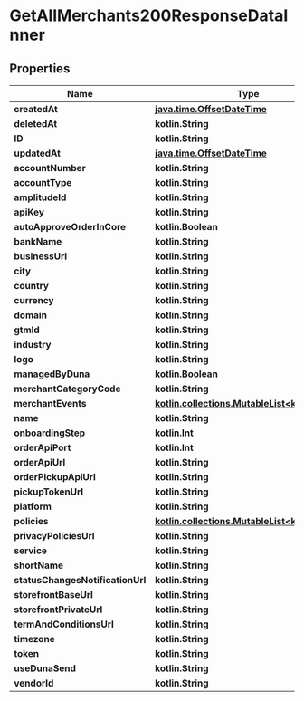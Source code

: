 
# GetAllMerchants200ResponseDataInner

## Properties
Name | Type | Description | Notes
------------ | ------------- | ------------- | -------------
**createdAt** | [**java.time.OffsetDateTime**](java.time.OffsetDateTime.md) |  |  [optional]
**deletedAt** | **kotlin.String** |  |  [optional]
**ID** | **kotlin.String** |  |  [optional]
**updatedAt** | [**java.time.OffsetDateTime**](java.time.OffsetDateTime.md) |  |  [optional]
**accountNumber** | **kotlin.String** |  |  [optional]
**accountType** | **kotlin.String** |  |  [optional]
**amplitudeId** | **kotlin.String** |  |  [optional]
**apiKey** | **kotlin.String** |  |  [optional]
**autoApproveOrderInCore** | **kotlin.Boolean** |  |  [optional]
**bankName** | **kotlin.String** |  |  [optional]
**businessUrl** | **kotlin.String** |  |  [optional]
**city** | **kotlin.String** |  |  [optional]
**country** | **kotlin.String** |  |  [optional]
**currency** | **kotlin.String** |  |  [optional]
**domain** | **kotlin.String** |  |  [optional]
**gtmId** | **kotlin.String** |  |  [optional]
**industry** | **kotlin.String** |  |  [optional]
**logo** | **kotlin.String** |  |  [optional]
**managedByDuna** | **kotlin.Boolean** |  |  [optional]
**merchantCategoryCode** | **kotlin.String** |  |  [optional]
**merchantEvents** | [**kotlin.collections.MutableList&lt;kotlin.Any&gt;**](kotlin.Any.md) |  |  [optional]
**name** | **kotlin.String** |  |  [optional]
**onboardingStep** | **kotlin.Int** |  |  [optional]
**orderApiPort** | **kotlin.Int** |  |  [optional]
**orderApiUrl** | **kotlin.String** |  |  [optional]
**orderPickupApiUrl** | **kotlin.String** |  |  [optional]
**pickupTokenUrl** | **kotlin.String** |  |  [optional]
**platform** | **kotlin.String** |  |  [optional]
**policies** | [**kotlin.collections.MutableList&lt;kotlin.Any&gt;**](kotlin.Any.md) |  |  [optional]
**privacyPoliciesUrl** | **kotlin.String** |  |  [optional]
**service** | **kotlin.String** |  |  [optional]
**shortName** | **kotlin.String** |  |  [optional]
**statusChangesNotificationUrl** | **kotlin.String** |  |  [optional]
**storefrontBaseUrl** | **kotlin.String** |  |  [optional]
**storefrontPrivateUrl** | **kotlin.String** |  |  [optional]
**termAndConditionsUrl** | **kotlin.String** |  |  [optional]
**timezone** | **kotlin.String** |  |  [optional]
**token** | **kotlin.String** |  |  [optional]
**useDunaSend** | **kotlin.String** |  |  [optional]
**vendorId** | **kotlin.String** |  |  [optional]



